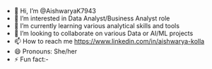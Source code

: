 - 👋 Hi, I’m @AishwaryaK7943
- 👀 I’m interested in Data Analyst/Business Analyst role
- 🌱 I’m currently learning various analytical skills and tools
- 💞️ I’m looking to collaborate on various Data  or AI/ML projects
- 📫 How to reach me https://www.linkedin.com/in/aishwarya-kolla
- 😄 Pronouns: She/her
- ⚡ Fun fact:-

<!---
AishwaryaK7943/AishwaryaK7943 is a ✨ special ✨ repository because its `README.md` (this file) appears on your GitHub profile.
You can click the Preview link to take a look at your changes.
--->
